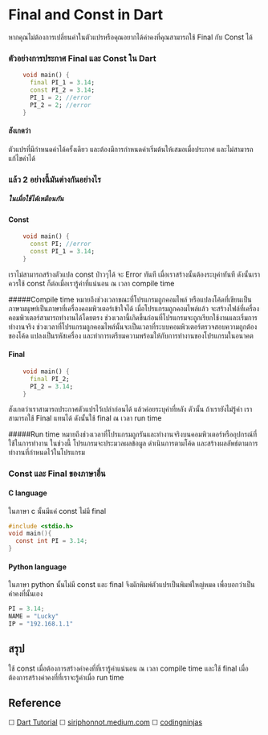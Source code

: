 # Final and Const in Dart

หากคุณไม่ต้องการเปลี่ยนค่าในตัวแปรหรือคุณอยากได้ค่าคงที่คุณสามารถใช้ Final กับ Const ได้

### ตัวอย่างการประกาศ Final และ Const ใน Dart
```dart
	void main() {
  	  final PI_1 = 3.14;
  	  const PI_2 = 3.14;
	  PI_1 = 2; //error
	  PI_2 = 2; //error
	}
```
#### สังเกตว่า
ตัวแปรที่มีกำหนดค่าได้ครั้งเดียว และต้องมีการกำหนดค่าเริ่มต้นให้เสมอเมื่อประกาศ และไม่สามารถแก้ไขค่าได้

### แล้ว 2 อย่างนี้มันต่างกันอย่างไร
##### ในเมื่อใช้ได้เหมือนกัน

#### Const
```dart
	void main() {
	  const PI; //error
	  const PI_1 = 3.14;
	}
```
เราไม่สามารถสร้างตัวแปล const ป่าวๆได้ จะ Error ทันที เมื่อเราสร้างนั้นต้องระบุค่าทันที
ดังนั้นเราควรใช้ const ก็ต่อเมื่อเรารู้ค่าที่แน่นอน ณ เวลา compile time

#####Compile time
หมายถึงช่วงเวลาขณะที่โปรแกรมถูกคอมไพล์ หรือแปลงโค้ดที่เขียนเป็นภาษามนุษย์เป็นภาษาที่เครื่องคอมพิวเตอร์เข้าใจได้ เมื่อโปรแกรมถูกคอมไพล์แล้ว จะสร้างไฟล์ที่เครื่องคอมพิวเตอร์สามารถทำงานได้โดยตรง ช่วงเวลานี้เกิดขึ้นก่อนที่โปรแกรมจะถูกเรียกใช้งานและเริ่มการทำงานจริง ช่วงเวลาที่โปรแกรมถูกคอมไพล์นั้นจะเป็นเวลาที่ระบบคอมพิวเตอร์ตรวจสอบความถูกต้องของโค้ด แปลงเป็นรหัสเครื่อง และทำการเตรียมความพร้อมให้กับการทำงานของโปรแกรมในอนาคต

#### Final
```dart
	void main() {
	  final PI_2;
	  PI_2 = 3.14;
	}
```

สังเกตว่าเราสามารถประกาศตัวแปรไว้เปล่าก่อนได้ แล้วค่อยระบุค่าที่หลัง
ดัวนั้น ถ้าเรายังไม่รู้ค่า เราสามารถใช้ Final แทนได้ ดังนั้นใช้ final ณ เวลา run time

#####Run time
หมายถึงช่วงเวลาที่โปรแกรมถูกรันและทำงานจริงบนคอมพิวเตอร์หรืออุปกรณ์ที่ใช้ในการทำงาน ในช่วงนี้ โปรแกรมจะประมวลผลข้อมูล ดำเนินการตามโค้ด และสร้างผลลัพธ์ตามการทำงานที่กำหนดไว้ในโปรแกรม

### Const และ Final ของภาษาอื่น

#### C language
ในภาษา c นั้นมีแค่ const ไม่มี final
```c
#include <stdio.h>
void main(){
  const int PI = 3.14;
}
```

#### Python language

ในภาษา python นั้นไม่มี const และ final
จึงมักพิมพ์ตัวแปรเป็นพิมพ์ใหญ่หมด เพื่อบอกว่าเป็น ค่าคงที่นั้นเอง
```python
PI = 3.14;
NAME = "Lucky"
IP = "192.168.1.1"
```

## สรุป
ใช้ const เมื่อต้องการสร้างค่าคงที่ที่เรารู้ค่าแน่นอน ณ เวลา compile time และใช้ final เมื่อต้องการสร้างค่าคงที่ที่เราจะรู้ค่าเมื่อ run time

## Reference
☐	[Dart Tutorial](https://dart-tutorial.com/useful-information/final-vs-const-in-dart/)
☐	[siriphonnot.medium.com](https://siriphonnot.medium.com/const-static-%E0%B9%81%E0%B8%A5%E0%B8%B0-final-%E0%B9%83%E0%B8%99-dart-%E0%B8%95%E0%B9%88%E0%B8%B2%E0%B8%87%E0%B8%81%E0%B8%B1%E0%B8%99%E0%B8%AD%E0%B8%A2%E0%B9%88%E0%B8%B2%E0%B8%87%E0%B9%84%E0%B8%A3-f5eceed6b982)
☐	[codingninjas](https://www.codingninjas.com/studio/library/dart-const-and-final-keyword)




